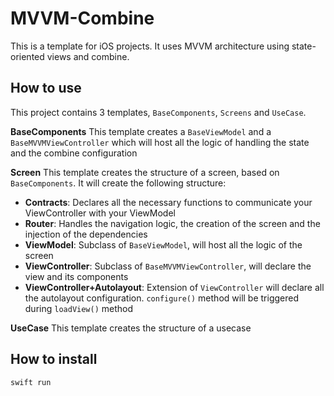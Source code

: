 # MVVM-Combine
This is a template for iOS projects. It uses MVVM architecture using state-oriented views and combine.

## How to use
This project contains 3 templates, `BaseComponents`, `Screens` and `UseCase`. 

**BaseComponents**
This template creates a `BaseViewModel` and a `BaseMVVMViewController` which will host all the logic of handling the state and the combine configuration

**Screen**
This template creates the structure of a screen, based on `BaseComponents`. It will create the following structure:
- **Contracts**: Declares all the necessary functions to communicate your ViewController with your ViewModel
- **Router**: Handles the navigation logic, the creation of the screen and the injection of the dependencies
- **ViewModel**: Subclass of `BaseViewModel`, will host all the logic of the screen
- **ViewController**: Subclass of `BaseMVVMViewController`, will declare the view and its components
- **ViewController+Autolayout**: Extension of `ViewController` will declare all the autolayout configuration. `configure()` method will be triggered during `loadView()` method

**UseCase**
This template creates the structure of a usecase

## How to install
```bash
swift run
```
